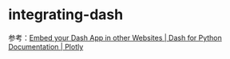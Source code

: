 # integrating-dash

参考：[Embed your Dash App in other Websites | Dash for Python Documentation | Plotly](https://dash.plotly.com/integrating-dash)
